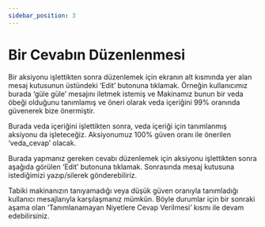 ```yaml
---
sidebar_position: 3
---
```


#   Bir Cevabın Düzenlenmesi

Bir aksiyonu işlettikten sonra düzenlemek için ekranın alt kısmında yer alan mesaj kutusunun üstündeki ‘Edit’ butonuna tıklamak. Örneğin kullanıcımız burada ‘güle güle’ mesajını iletmek istemiş ve Makinamız bunun bir veda öbeği olduğunu tanımlamış ve öneri olarak veda içeriğini 99% oranında güvenerek bize önermiştir.

Burada veda içeriğini işlettikten sonra, veda içeriği için tanımlanmış aksiyonu da işleteceğiz. Aksiyonumuz 100% güven oranı ile önerilen ‘veda_cevap’ olacak.

Burada yapmanız gereken cevabı düzenlemek için aksiyonu işlettikten sonra aşağıda görülen ‘Edit’ butonuna tıklamak. Sonrasında mesaj kutusuna istediğimizi yazıp/silerek gönderebiliriz.

Tabiki makinanızın tanıyamadığı veya düşük güven oranıyla tanımladığı kullanıcı mesajlarıyla karşılaşmanız mümkün. Böyle durumlar için bir sonraki aşama olan ‘Tanımlanamayan Niyetlere Cevap Verilmesi’ kısmı ile devam edebilirsiniz.